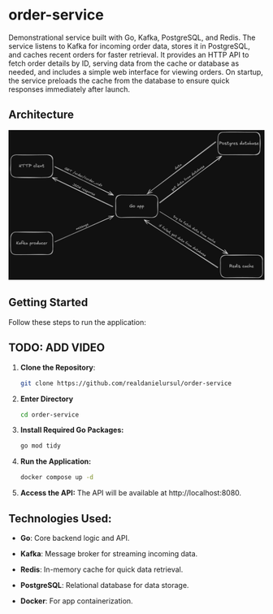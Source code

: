 # order-service

Demonstrational service built with Go, Kafka, PostgreSQL, and Redis. The service listens to Kafka for incoming order data, stores it in PostgreSQL, and caches recent orders for faster retrieval. It provides an HTTP API to fetch order details by ID, serving data from the cache or database as needed, and includes a simple web interface for viewing orders. On startup, the service preloads the cache from the database to ensure quick responses immediately after launch.

## Architecture

![Backend Architecture](scheme.png)

## Getting Started

Follow these steps to run the application:

## TODO: ADD VIDEO

1. **Clone the Repository**:
    ```bash
    git clone https://github.com/realdanielursul/order-service
    ```

2. **Enter Directory**
    ```bash
    cd order-service
    ```

3. **Install Required Go Packages:**
    ```bash
    go mod tidy
    ```

4. **Run the Application:**
    ```bash
    docker compose up -d
    ```

5. **Access the API:**
The API will be available at http://localhost:8080.

## Technologies Used:
- **Go**: Core backend logic and API.

- **Kafka**: Message broker for streaming incoming data.

- **Redis**: In-memory cache for quick data retrieval.

- **PostgreSQL**: Relational database for data storage.

- **Docker**: For app containerization.